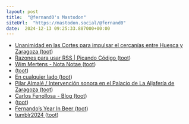 ```yaml
---
layout: post
title:  "@fernand0's Mastodon"
siteUrl:  "https://mastodon.social/@fernand0"
date:  2024-12-13 09:25:33.887000+00:00
---
```

*  [Unanimidad en las Cortes para impulsar el cercanías entre Huesca y Zaragoza ](https://www.diariodelaltoaragon.es/noticias/huesca/2024/12/03/unanimidad-en-las-cortes-para-impulsar-el-cercanias-entre-huesca-y-zaragoza-1782749-daa.htm) ([toot](https://mastodon.social/@fernand0/113644793619060211))
*  [Razones para usar RSS \| Picando Código ](https://picandocodigo.net/2024/razones-para-usar-rss) ([toot](https://mastodon.social/@fernand0/113643817442291190))
*  [Wim Mertens - Nota Notae ](https://www.youtube.com/watch?v=86SQUjP35DE&amp%3Bfeature=youtu.b) ([toot](https://mastodon.social/@fernand0/113643113572028817))
*  [ ](https://masto.es/@DanielSanz) ([toot](https://mastodon.social/@fernand0/113642146901104030))
*  [En cualquier lado ](https://avecesunafoto.wordpress.com/2024/12/12/en-cualquier-lado) ([toot](https://mastodon.social/@fernand0/113641299667918788))
*  [Pilar Almalé / Intervención sonora en el Palacio de La Aljafería de Zaragoza ](https://www.youtube.com/watch?v=wGP_ZAYK3Bs&amp%3Bfeature=youtu.b) ([toot](https://mastodon.social/@fernand0/113641175937726936))
*  [Carlos Fenollosa - Blog ](https://cfenollosa.com/blog/twitter-is-the-worst-global-social-network--except-for-all-the-others.htm) ([toot](https://mastodon.social/@fernand0/113641102120292112))
*  [ ](https://masto.es/@DanielSanz) ([toot](https://mastodon.social/@fernand0/113641010396116833))
*  [Fernando’s Year In Beer ](https://yearinbeer.untappd.com/share/ZTBlMGQ1NjFhZDA1MGM0Yy02UUxLMDNxUDlrdDJtZ0srWEdzWmpRPT) ([toot](https://mastodon.social/@fernand0/113640803893028229))
*  [tumblr2024 ](https://fandom.tumblr.com/tagged/tumblr202) ([toot](https://mastodon.social/@fernand0/113640594674691634))
